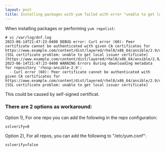 ```yaml
---
layout: post
title: Installing packages with yum failed with error "unable to get local issuer certificate"
---
```


When installing packages or performing `yum repolist`:
```
# vi /var/log/dnf.log
2023-06-14T21:47:23-0400 DEBUG error: Curl error (60): Peer certificate cannot be authenticated with given CA certificates for https://www.example.com/content/dist/layered/rhel8/x86_64/ansible/2.9/os/repodata/repomd.xml [SSL certificate problem: unable to get local issuer certificate] (https://www.example.com/content/dist/layered/rhel8/x86_64/ansible/2.9/os/repodata/repomd.xml).
2023-06-14T21:47:23-0400 WARNING Errors during downloading metadata for repository 'rhosp-ansible-2.9':
  - Curl error (60): Peer certificate cannot be authenticated with given CA certificates for https://www.example.com/content/dist/layered/rhel8/x86_64/ansible/2.9/os/repodata/repomd.xml [SSL certificate problem: unable to get local issuer certificate]
```

This could be caused by self-signed certificat. 

### There are 2 options as workaround:
Option 1), For one repo you can add the following in the repo configuration:
```
sslverify=0
```

Option 2), For all repos, you can add the following to "/etc/yum.conf":
```
sslverify=false
```
